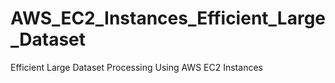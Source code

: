 # AWS_EC2_Instances_Efficient_Large_Dataset
Efficient Large Dataset Processing Using AWS EC2 Instances

